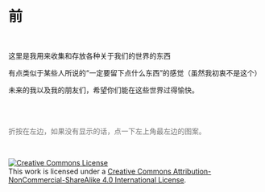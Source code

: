 # 前

<br/>

这里是我用来收集和存放各种关于我们的世界的东西

有点类似于某些人所说的“一定要留下点什么东西”的感觉（虽然我初衷不是这个）

未来的我以及我的朋友们，希望你们能在这些世界过得愉快。

<br/><br/>

<p style="color:rgb(116,116,116)">折按在左边，如果没有显示的话，点一下左上角最左边的图案。</p>

<br/>

<a rel="license" href="http://creativecommons.org/licenses/by-nc-sa/4.0/"><img alt="Creative Commons License" style="border-width:0" src="https://i.creativecommons.org/l/by-nc-sa/4.0/88x31.png" /></a><br />This work is licensed under a <a rel="license" href="http://creativecommons.org/licenses/by-nc-sa/4.0/">Creative Commons Attribution-NonCommercial-ShareAlike 4.0 International License</a>.
